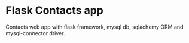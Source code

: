# Flask Contacts app
Contacts web app with flask framework, mysql db, sqlachemy ORM and mysql-connector driver.
